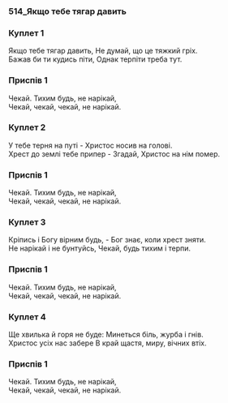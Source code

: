 ### 514_Якщо тебе тягар давить
### Куплет 1
Якщо тебе тягар давить, Не думай, що це тяжкий гріх. <br/>Бажав би ти кудись піти, Однак терпіти треба тут.
### Приспів 1
Чекай. Тихим будь, не нарікай,<br/>Чекай, чекай, чекай, не   нарікай.
### Куплет 2
У тебе терня на путі - Христос носив на голові. <br/>Хрест до землі тебе припер - Згадай, Христос на нім помер.
### Приспів 1
Чекай. Тихим будь, не нарікай,<br/>Чекай, чекай, чекай, не   нарікай.
### Куплет 3
Кріпись і Богу вірним будь, - Бог знає, коли хрест зняти. <br/>Не нарікай і не бунтуйсь, Чекай, будь тихим і терпи.
### Приспів 1
Чекай. Тихим будь, не нарікай,<br/>Чекай, чекай, чекай, не   нарікай.
### Куплет 4
Ще хвилька й горя не буде: Минеться біль, журба і гнів. <br/>Христос усіх нас забере В край щастя, миру, вічних втіх.
### Приспів 1
Чекай. Тихим будь, не нарікай,<br/>Чекай, чекай, чекай, не   нарікай.
